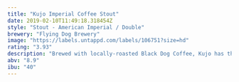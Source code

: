 ```yaml
---
title: "Kujo Imperial Coffee Stout"
date: 2019-02-10T11:49:18.318454Z
style: "Stout - American Imperial / Double"
brewery: "Flying Dog Brewery"
image: "https://labels.untappd.com/labels/106751?size=hd"
rating: "3.93"
description: "Brewed with locally-roasted Black Dog Coffee, Kujo has the perfect balance of roasty stout and chocolatey coffee notes."
abv: "8.9"
ibu: "40"
---
```

